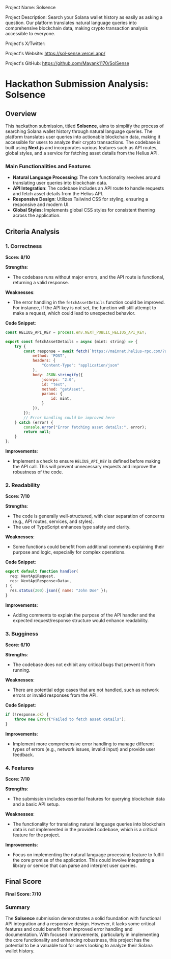 
Project Name: Solsence


Project Description: Search your Solana wallet history as easily as asking a question. Our platform translates natural language queries into comprehensive blockchain data, making crypto transaction analysis accessible to everyone.


Project's X/Twitter: 


Project's Website: https://sol-sense.vercel.app/


Project's GitHub: https://github.com/Mayank1170/SolSense






# Hackathon Submission Analysis: Solsence

## Overview
This hackathon submission, titled **Solsence**, aims to simplify the process of searching Solana wallet history through natural language queries. The platform translates user queries into actionable blockchain data, making it accessible for users to analyze their crypto transactions. The codebase is built using **Next.js** and incorporates various features such as API routes, global styles, and a service for fetching asset details from the Helius API.

### Main Functionalities and Features
- **Natural Language Processing**: The core functionality revolves around translating user queries into blockchain data.
- **API Integration**: The codebase includes an API route to handle requests and fetch asset details from the Helius API.
- **Responsive Design**: Utilizes Tailwind CSS for styling, ensuring a responsive and modern UI.
- **Global Styles**: Implements global CSS styles for consistent theming across the application.

## Criteria Analysis

### 1. Correctness
**Score: 8/10**

**Strengths**:
- The codebase runs without major errors, and the API route is functional, returning a valid response.

**Weaknesses**:
- The error handling in the `fetchAssetDetails` function could be improved. For instance, if the API key is not set, the function will still attempt to make a request, which could lead to unexpected behavior.

**Code Snippet**:
```javascript
const HELIUS_API_KEY = process.env.NEXT_PUBLIC_HELIUS_API_KEY;

export const fetchAssetDetails = async (mint: string) => {
    try {
        const response = await fetch(`https://mainnet.helius-rpc.com/?api-key=${HELIUS_API_KEY}`, {
            method: 'POST',
            headers: {
                "Content-Type": "application/json"
            },
            body: JSON.stringify({
                jsonrpc: "2.0",
                id: "text",
                method: "getAsset",
                params: {
                    id: mint,
                }
            }),
        });
        // Error handling could be improved here
    } catch (error) {
        console.error("Error fetching asset details:", error);
        return null;
    }
};
```
**Improvements**:
- Implement a check to ensure `HELIUS_API_KEY` is defined before making the API call. This will prevent unnecessary requests and improve the robustness of the code.

### 2. Readability
**Score: 7/10**

**Strengths**:
- The code is generally well-structured, with clear separation of concerns (e.g., API routes, services, and styles).
- The use of TypeScript enhances type safety and clarity.

**Weaknesses**:
- Some functions could benefit from additional comments explaining their purpose and logic, especially for complex operations.

**Code Snippet**:
```javascript
export default function handler(
  req: NextApiRequest,
  res: NextApiResponse<Data>,
) {
  res.status(200).json({ name: "John Doe" });
}
```
**Improvements**:
- Adding comments to explain the purpose of the API handler and the expected request/response structure would enhance readability.

### 3. Bugginess
**Score: 6/10**

**Strengths**:
- The codebase does not exhibit any critical bugs that prevent it from running.

**Weaknesses**:
- There are potential edge cases that are not handled, such as network errors or invalid responses from the API.

**Code Snippet**:
```javascript
if (!response.ok) {
    throw new Error("Failed to fetch asset details");
}
```
**Improvements**:
- Implement more comprehensive error handling to manage different types of errors (e.g., network issues, invalid input) and provide user feedback.

### 4. Features
**Score: 7/10**

**Strengths**:
- The submission includes essential features for querying blockchain data and a basic API setup.

**Weaknesses**:
- The functionality for translating natural language queries into blockchain data is not implemented in the provided codebase, which is a critical feature for the project.

**Improvements**:
- Focus on implementing the natural language processing feature to fulfill the core promise of the application. This could involve integrating a library or service that can parse and interpret user queries.

## Final Score
**Final Score: 7/10**

### Summary
The **Solsence** submission demonstrates a solid foundation with functional API integration and a responsive design. However, it lacks some critical features and could benefit from improved error handling and documentation. With focused improvements, particularly in implementing the core functionality and enhancing robustness, this project has the potential to be a valuable tool for users looking to analyze their Solana wallet history.